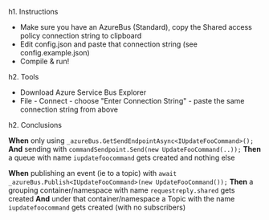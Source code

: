 h1. Instructions

* Make sure you have an AzureBus (Standard), copy the Shared access policy connection string to clipboard
* Edit config.json and paste that connection string (see config.example.json)
* Compile & run!

h2. Tools

* Download Azure Service Bus Explorer
* File - Connect - choose "Enter Connection String" - paste the same connection string from above

h2. Conclusions

**When** only using `_azureBus.GetSendEndpointAsync<IUpdateFooCommand>();`
**And** sending with `commandSendpoint.Send(new UpdateFooCommand(..));`
**Then** a queue with name `iupdatefoocommand` gets created and nothing else

**When** publishing an event (ie to a topic) with `await _azureBus.Publish<IUpdateFooCommand>(new UpdateFooCommand());`
**Then** a grouping container/namespace with name `requestreply.shared` gets created 
**And** under that container/namespace a Topic with the name `iupdatefoocommand` gets created (with no subscribers)